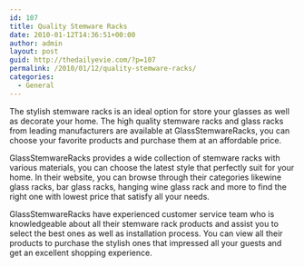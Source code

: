 ```yaml
---
id: 107
title: Quality Stemware Racks
date: 2010-01-12T14:36:51+00:00
author: admin
layout: post
guid: http://thedailyevie.com/?p=107
permalink: /2010/01/12/quality-stemware-racks/
categories:
  - General
---
```

The stylish stemware racks is an ideal option for store your glasses as well as decorate your home. The high quality stemware racks and glass racks from leading manufacturers are available at GlassStemwareRacks, you can choose your favorite products and purchase them at an affordable price.

GlassStemwareRacks provides a wide collection of stemware racks with various materials, you can choose the latest style that perfectly suit for your home. In their website, you can browse through their categories likewine glass racks, bar glass racks, hanging wine glass rack and more to find the right one with lowest price that satisfy all your needs.

GlassStemwareRacks have experienced customer service team who is knowledgeable about all their stemware rack products and assist you to select the best ones as well as installation process. You can view all their products to purchase the stylish ones that impressed all your guests and get an excellent shopping experience.